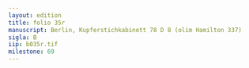 ```yaml
---
layout: edition
title: folio 35r
manuscript: Berlin, Kupferstichkabinett 78 D 8 (olim Hamilton 337)
sigla: B
iip: b035r.tif
milestone: 69
---
```

